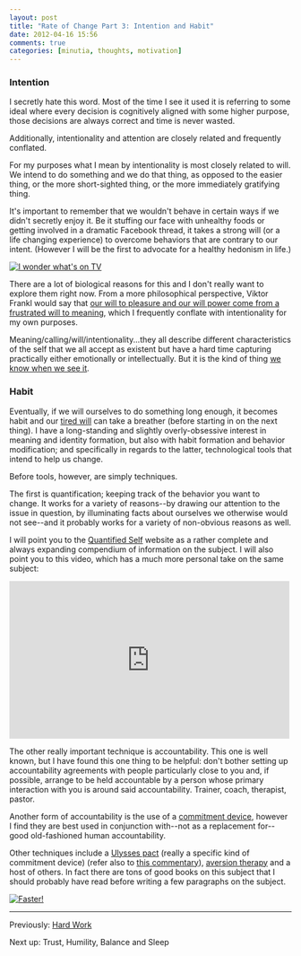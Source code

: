 ```yaml
---
layout: post
title: "Rate of Change Part 3: Intention and Habit"
date: 2012-04-16 15:56
comments: true
categories: [minutia, thoughts, motivation]
---
```


### Intention

I secretly hate this word. Most of the time I see it used it is referring to some ideal where every decision is cognitively aligned with some higher purpose, those decisions are always correct and time is never wasted. 

Additionally, intentionality and attention are closely related and frequently conflated. 

For my purposes what I mean by intentionality is most closely related to will. We intend to do something and we do that thing, as opposed to the easier thing, or the more short-sighted thing, or the more immediately gratifying thing. 

It's important to remember that we wouldn't behave in certain ways if we didn't secretly enjoy it. Be it stuffing our face with unhealthy foods or getting involved in a dramatic Facebook thread, it takes a strong will (or a life changing experience) to overcome behaviors that are contrary to our intent. (However I will be the first to advocate for a healthy hedonism in life.)

[![I wonder what's on TV](/files/2012/03/tv.jpg)](http://www.tmcm.com/tmcm/i-wonder-whats-on-tv/)

There are a lot of biological reasons for this and I don't really want to explore them right now. From a more philosophical perspective, Viktor Frankl would say that [our will to pleasure and our will power come from a frustrated will to meaning](http://www.youtube.com/watch?feature=player_embedded&v=MmKta5tymPY), which I frequently conflate with intentionality for my own purposes.

Meaning/calling/will/intentionality...they all describe different characteristics of the self that we all accept as existent but have a hard time capturing practically either emotionally or intellectually. But it is the kind of thing [we know when we see it](http://youtu.be/RYlCVwxoL_g?t=10s).

### Habit

Eventually, if we will ourselves to do something long enough, it becomes habit and our [tired will](http://en.wikipedia.org/wiki/Self_control#As_a_limited_resource) can take a breather (before starting in on the next thing). I have a long-standing and slightly overly-obsessive interest in meaning and identity formation, but also with habit formation and behavior modification; and specifically in regards to the latter, technological tools that intend to help us change.

Before tools, however, are simply techniques. 

The first is quantification; keeping track of the behavior you want to change. It works for a variety of reasons--by drawing our attention to the issue in question, by illuminating facts about ourselves we otherwise would not see--and it probably works for a variety of non-obvious reasons as well.

I will point you to the [Quantified Self](http://quantifiedself.com/ "A place for people interested in self-tracking to gather, share knowledge and experiences, and discover resources.") website as a rather complete and always expanding compendium of information on the subject. I will also point you to this video, which has a much more personal take on the same subject:

<iframe src="http://player.vimeo.com/video/31401743" width="500" height="281" frameborder="0" webkitAllowFullScreen mozallowfullscreen allowFullScreen></iframe>

The other really important technique is accountability. This one is well known, but I have found this one thing to be helpful: don't bother setting up accountability agreements with people particularly close to you and, if possible, arrange to be held accountable by a person whose primary interaction with you is around said accountability. Trainer, coach, therapist, pastor.

Another form of accountability is the use of a [commitment device](http://blog.beeminder.com/akrasia/), however I find they are best used in conjunction with--not as a replacement for--good old-fashioned human accountability.

Other techniques include a [Ulysses pact](http://en.wikipedia.org/wiki/Ulysses_pact) (really a specific kind of commitment device) (refer also to [this commentary](http://bustr.me/post/18441500095/why-loss-aversion-isnt-a-great-behavior-change-tool)), [aversion therapy](http://en.wikipedia.org/wiki/Aversion_therapy) and a host of others. In fact there are tons of good books on this subject that I should probably have read before writing a few paragraphs on the subject.

[![Faster!](/files/2012/04/faster.jpg)](http://www.tmcm.com/tmcm/faster-shes-gaining/)

---

Previously: [Hard Work]({{site.baseurl}}/2012/03/21/rate-of-change-part-2/)

Next up: Trust, Humility, Balance and Sleep
